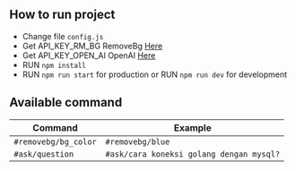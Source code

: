 ## How to run project
- Change file `config.js`
- Get API_KEY_RM_BG RemoveBg [Here](https://www.remove.bg/api#api-reference)
- Get API_KEY_OPEN_AI OpenAI [Here](https://beta.openai.com/account/api-keys)
- RUN `npm install`
- RUN `npm run start` for production 
or RUN `npm run dev` for development

## Available command
Command  | Example
------------- | -------------
`#removebg/bg_color`  | `#removebg/blue`
`#ask/question`  | `#ask/cara koneksi golang dengan mysql?`
